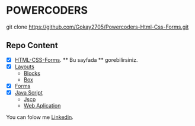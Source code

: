 # POWERCODERS
git clone https://github.com/Gokay2705/Powercoders-Html-Css-Forms.git
## Repo Content
- [x] [HTML-CSS-Forms](/01.02-html/).
** Bu sayfada ** gorebilirsiniz.
- [x] [Layouts](/3-layout/)
    - [Blocks](/3-layout/blog-begin/)
    - [Box](/3-layout/boxmodel/)
- [x] [Forms](/4-forms/)
- [x] [Java Script](/6.7-Jvscp/)
    - [Jscp](/6.7-Jvscp/6-javaspc/)
    - [Web Aplication](/6.7-Jvscp/7-javaWeb/)


You can folow me [Linkedin](https://www.linkedin.com/in/m-goekce-a-13a3151b2/).